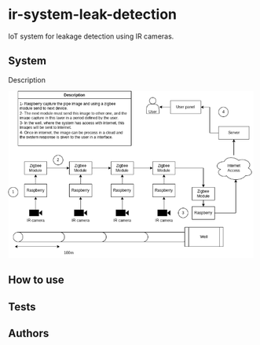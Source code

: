 # ir-system-leak-detection
IoT system for leakage detection using IR cameras.


## System
Description

<img src="./assets/img/diagrams.drawio.png" alt="MarineGEO circle logo" style="height: 340px;"/>

## How to use

## Tests

## Authors
